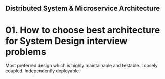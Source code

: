 ## Distributed System & Microservice Architecture
# 01. How to choose best architecture for System Design interview problems
Most preferred design which is highly maintainable and testable. Loosely coupled. Independently deployable.